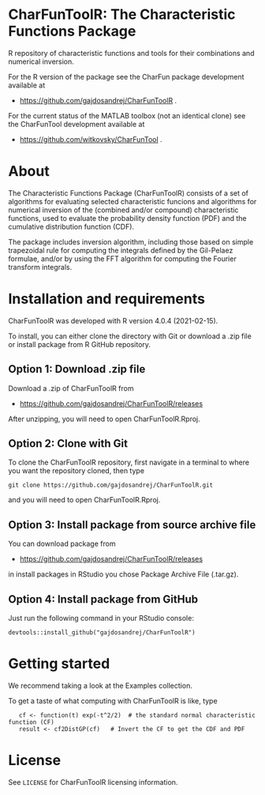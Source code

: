 # CharFunToolR: The Characteristic Functions Package
R repository of characteristic functions and tools for their combinations and numerical inversion.

For the R version of the package see the CharFun package development available at

- https://github.com/gajdosandrej/CharFunToolR .

For the current status of the MATLAB toolbox (not an identical clone) see the CharFunTool development available at

- https://github.com/witkovsky/CharFunTool .

About
=====

The Characteristic Functions Package (CharFunToolR) consists of a set of algorithms for evaluating selected characteristic funcions
and algorithms for numerical inversion of the (combined and/or compound) characteristic functions, used to evaluate the probability density function (PDF) and the cumulative distribution function (CDF).
                                                                              
The package includes inversion algorithm, including those based on simple trapezoidal rule for computing the integrals defined by the Gil-Pelaez formulae, and/or by using the FFT algorithm for computing the Fourier transform integrals.
                                                                       
Installation and requirements
============================= 

CharFunToolR was developed with R version 4.0.4 (2021-02-15).

To install, you can either clone the directory with Git or download a .zip file or install package from R GitHub repository.

## Option 1: Download .zip file

Download a .zip of CharFunToolR from

- https://github.com/gajdosandrej/CharFunToolR/releases

After unzipping, you will need to open CharFunToolR.Rproj.

## Option 2: Clone with Git

To clone the CharFunToolR repository, first navigate in a terminal to where you want the repository cloned, then type
```
git clone https://github.com/gajdosandrej/CharFunToolR.git
```
and you will need to open CharFunToolR.Rproj.

## Option 3: Install package from source archive file

You can download package from 

- https://github.com/gajdosandrej/CharFunToolR/releases

in install packages in RStudio you chose Package Archive File (.tar.gz).

## Option 4: Install package from GitHub

Just run the following command in your RStudio console:
```
devtools::install_github("gajdosandrej/CharFunToolR")
```

Getting started
===============

We recommend taking a look at the Examples collection. 

To get a taste of what computing with CharFunToolR is like, type
```
   cf <- function(t) exp(-t^2/2)  # the standard normal characteristic function (CF)
   result <- cf2DistGP(cf)   # Invert the CF to get the CDF and PDF   
```


License
=======

See `LICENSE` for CharFunToolR licensing information.

